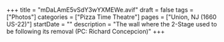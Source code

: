 +++
title = "mDaLAmE5vSdY3wYXMEWe.avif"
draft = false
tags = ["Photos"]
categories = ["Pizza Time Theatre"]
pages = ["Union, NJ (1660 US-22)"]
startDate = ""
description = "The wall where the 2-Stage used to be following its removal (PC: Richard Concepcion)"
+++
